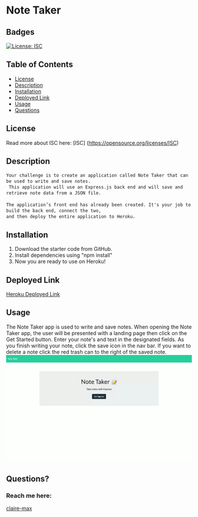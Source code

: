 # Note Taker

## Badges
  [![License: ISC](https://img.shields.io/badge/License-ISC-blue.svg)](https://opensource.org/licenses/ISC)

  ## Table of Contents
  * [License](#license)
  * [Description](#description)
  * [Installation](#installation)
  * [Deployed Link](#deployedlink)
  * [Usage](#usage)
  * [Questions](#questions)

  ## License
  Read more about ISC here:
  [ISC] (https://opensource.org/licenses/ISC)

  ## Description
    Your challenge is to create an application called Note Taker that can be used to write and save notes.
     This application will use an Express.js back end and will save and retrieve note data from a JSON file.

    The application’s front end has already been created. It's your job to build the back end, connect the two, 
    and then deploy the entire application to Heroku.

  ## Installation
  1. Download the starter code from GitHub.
  2. Install dependencies using "npm install" 
  3. Now you are ready to use on Heroku!

  ## Deployed Link

  [Heroku Deployed Link](https://notetaker1233.herokuapp.com/)

  ## Usage
  The Note Taker app is used to write and save notes. When opening the Note Taker app, the user will be presented with a landing page then click on the Get Started button. Enter your note's and text in the designated fields. As you finish writing your note, click the save icon in the nav bar. If you want to delete a note click the red trash can to the right of the saved note.
  ![Note-Taker](./public/assets/NoteTaker.gif )

  ## Questions?
  ### Reach me here: 
  [claire-max](https://github.com/claire-max)  
  